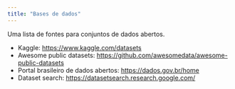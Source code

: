 ```yaml
---
title: "Bases de dados"
---
```


Uma lista de fontes para conjuntos de dados abertos.

- Kaggle: <https://www.kaggle.com/datasets>
- Awesome public datasets: <https://github.com/awesomedata/awesome-public-datasets>
- Portal brasileiro de dados abertos: <https://dados.gov.br/home>
- Dataset search: <https://datasetsearch.research.google.com/>